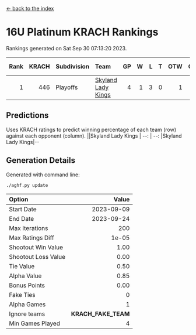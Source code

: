 [<- back to the index](readme.md)
# 16U Platinum KRACH Rankings
Rankings generated on Sat Sep 30 07:13:20 2023.

Rank|KRACH|Subdivision|Team|GP|W|L|T|OTW|OTL|SoS|Exp Wins|Win Diff
---:|---:|:---|:---|---:|---:|---:|---:|---:|---:|---:|---:|---:
1|446|Playoffs|[Skyland Lady Kings](https://gamesheetstats.com/seasons/3663/teams/140849/schedule)|4|1|3|0|1|0|3137|1.9|0.0

## Predictions
Uses KRACH ratings to predict winning percentage of each team (row) against each opponent (column).
||Skyland Lady Kings
| --: | --: 
|Skyland Lady Kings|--

## Generation Details

Generated with command line:
```
./aghf.py update
```

| Option | Value |
| :----- | ----: |
| Start Date | 2023-09-09 |
| End Date | 2023-09-24 |
| Max Iterations | 200 |
| Max Ratings Diff | 1e-05 |
| Shootout Win Value | 1.00 |
| Shootout Loss Value | 0.00 |
| Tie Value | 0.50 |
| Alpha Value | 0.85 |
| Bonus Points | 0.00 |
| Fake Ties | 0 |
| Alpha Games | 1 |
| Ignore teams | __KRACH_FAKE_TEAM__ |
| Min Games Played | 4 |

